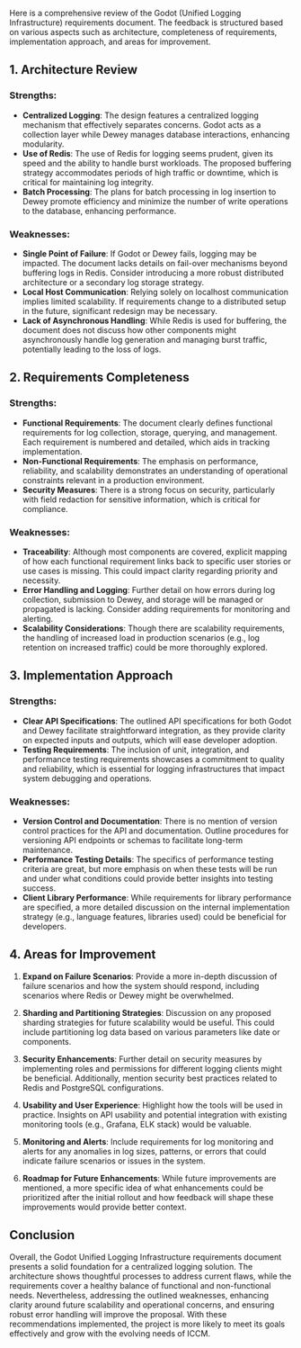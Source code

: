 Here is a comprehensive review of the Godot (Unified Logging Infrastructure) requirements document. The feedback is structured based on various aspects such as architecture, completeness of requirements, implementation approach, and areas for improvement.

## 1. Architecture Review

### Strengths:
- **Centralized Logging**: The design features a centralized logging mechanism that effectively separates concerns. Godot acts as a collection layer while Dewey manages database interactions, enhancing modularity.
- **Use of Redis**: The use of Redis for logging seems prudent, given its speed and the ability to handle burst workloads. The proposed buffering strategy accommodates periods of high traffic or downtime, which is critical for maintaining log integrity.
- **Batch Processing**: The plans for batch processing in log insertion to Dewey promote efficiency and minimize the number of write operations to the database, enhancing performance.

### Weaknesses:
- **Single Point of Failure**: If Godot or Dewey fails, logging may be impacted. The document lacks details on fail-over mechanisms beyond buffering logs in Redis. Consider introducing a more robust distributed architecture or a secondary log storage strategy.
- **Local Host Communication**: Relying solely on localhost communication implies limited scalability. If requirements change to a distributed setup in the future, significant redesign may be necessary.
- **Lack of Asynchronous Handling**: While Redis is used for buffering, the document does not discuss how other components might asynchronously handle log generation and managing burst traffic, potentially leading to the loss of logs.

## 2. Requirements Completeness

### Strengths:
- **Functional Requirements**: The document clearly defines functional requirements for log collection, storage, querying, and management. Each requirement is numbered and detailed, which aids in tracking implementation.
- **Non-Functional Requirements**: The emphasis on performance, reliability, and scalability demonstrates an understanding of operational constraints relevant in a production environment.
- **Security Measures**: There is a strong focus on security, particularly with field redaction for sensitive information, which is critical for compliance.

### Weaknesses:
- **Traceability**: Although most components are covered, explicit mapping of how each functional requirement links back to specific user stories or use cases is missing. This could impact clarity regarding priority and necessity.
- **Error Handling and Logging**: Further detail on how errors during log collection, submission to Dewey, and storage will be managed or propagated is lacking. Consider adding requirements for monitoring and alerting.
- **Scalability Considerations**: Though there are scalability requirements, the handling of increased load in production scenarios (e.g., log retention on increased traffic) could be more thoroughly explored.

## 3. Implementation Approach

### Strengths:
- **Clear API Specifications**: The outlined API specifications for both Godot and Dewey facilitate straightforward integration, as they provide clarity on expected inputs and outputs, which will ease developer adoption.
- **Testing Requirements**: The inclusion of unit, integration, and performance testing requirements showcases a commitment to quality and reliability, which is essential for logging infrastructures that impact system debugging and operations.

### Weaknesses:
- **Version Control and Documentation**: There is no mention of version control practices for the API and documentation. Outline procedures for versioning API endpoints or schemas to facilitate long-term maintenance.
- **Performance Testing Details**: The specifics of performance testing criteria are great, but more emphasis on when these tests will be run and under what conditions could provide better insights into testing success.
- **Client Library Performance**: While requirements for library performance are specified, a more detailed discussion on the internal implementation strategy (e.g., language features, libraries used) could be beneficial for developers.

## 4. Areas for Improvement

1. **Expand on Failure Scenarios**: Provide a more in-depth discussion of failure scenarios and how the system should respond, including scenarios where Redis or Dewey might be overwhelmed.
   
2. **Sharding and Partitioning Strategies**: Discussion on any proposed sharding strategies for future scalability would be useful. This could include partitioning log data based on various parameters like date or components.

3. **Security Enhancements**: Further detail on security measures by implementing roles and permissions for different logging clients might be beneficial. Additionally, mention security best practices related to Redis and PostgreSQL configurations.

4. **Usability and User Experience**: Highlight how the tools will be used in practice. Insights on API usability and potential integration with existing monitoring tools (e.g., Grafana, ELK stack) would be valuable.

5. **Monitoring and Alerts**: Include requirements for log monitoring and alerts for any anomalies in log sizes, patterns, or errors that could indicate failure scenarios or issues in the system.

6. **Roadmap for Future Enhancements**: While future improvements are mentioned, a more specific idea of what enhancements could be prioritized after the initial rollout and how feedback will shape these improvements would provide better context.

## Conclusion

Overall, the Godot Unified Logging Infrastructure requirements document presents a solid foundation for a centralized logging solution. The architecture shows thoughtful processes to address current flaws, while the requirements cover a healthy balance of functional and non-functional needs. Nevertheless, addressing the outlined weaknesses, enhancing clarity around future scalability and operational concerns, and ensuring robust error handling will improve the proposal. With these recommendations implemented, the project is more likely to meet its goals effectively and grow with the evolving needs of ICCM.